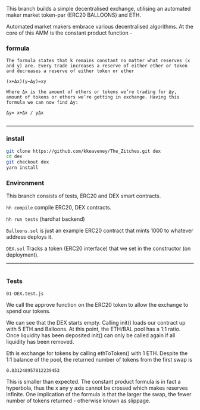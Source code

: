 This branch builds a simple decentralised exchange, utilising an automated maker market token-par (ERC20 BALLOONS) and ETH.

Automated market makers embrace various decentralised algorithms. At the core of this AMM is the constant product function -

### formula

```
The formula states that k remains constant no matter what reserves (x and y) are. Every trade increases a reserve of either ether or token and decreases a reserve of either token or ether

(x+Δx)(y−Δy)=xy

Where Δx is the amount of ethers or tokens we’re trading for Δy, amount of tokens or ethers we’re getting in exchange. Having this formula we can now find Δy:

Δy= x+Δx / yΔx
​

```

---

### install

```bash
git clone https://github.com/kkeaveney/The_Zitches.git dex
cd dex
git checkout dex
yarn install
```

### Environment

This branch consists of tests, ERC20 and DEX smart contracts.

`hh compile` compile ERC20, DEX contracts.

`hh run tests` (hardhat backend)

`Balloons.sol` is just an example ERC20 contract that mints 1000 to whatever address deploys it.

`DEX.sol` Tracks a token (ERC20 interface) that we set in the constructor (on deployment).

---

```

```

### Tests

`01-DEX.test.js`

We call the approve function on the ERC20 token to allow the exchange to spend our tokens.

We can see that the DEX starts empty. Calling init() loads our contract up with 5 ETH and Balloons. At this point, the ETH/BAL pool has a 1:1 ratio. Once liquidity has been deposited init() can only be called again if all liquidity has been removed.

Eth is exchange for tokens by calling ethToToken() with 1 ETH. Despite the 1:1 balance of the pool, the returned number of tokens from the first swap is

`0.831248957812239453`

This is smaller than expected. The constant product formula is in fact a hyperbola, thus the x any y axis cannot be crossed which makes reserves infinite. One implication of the formula is that the larger the swap, the fewer number of tokens returned - otherwise known as slippage.

```

```

```

```

```

```
